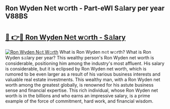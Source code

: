 ## Ron Wyden N𝚎t w𝚘rth - Part-eWI S𝚊lary per year V88BS

# <h2><a href="http://gc1taf.nevu.top/?p=Ron+Wyden">🔗 👉🔴 Ron Wyden N𝚎t w𝚘rth - S𝚊lary</a></h2>

[![Ron Wyden N𝚎t W𝚘rth](https://i.imgur.com/Oavwk0R.jpeg)](http://gc1taf.nevu.top/?p=Ron+Wyden)
What is Ron Wyden n𝚎t w𝚘rth? What is Ron Wyden s𝚊lary per year?
This wealthy person's Ron Wyden net worth is considerable, positioning him among the industry's most affluent. His salary is considerable, but it is eclipsed by Ron Wyden net worth, which is rumored to be even larger as a result of his various business interests and valuable real estate investments. This wealthy man, with a Ron Wyden net worth among the greatest globally, is renowned for his astute business sense and financial expertise. This rich individual, whose Ron Wyden net worth is in the billions and who earns an impressive salary, is a prime example of the force of commitment, hard work, and financial wisdom.
